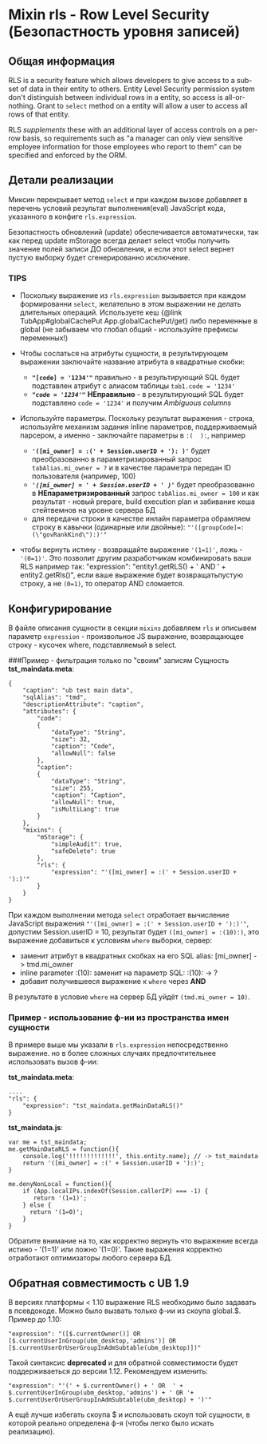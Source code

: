 ﻿# Mixin **rls** - Row Level Security (Безопастность уровня записей)

## Общая информация
  RLS is a security feature which allows developers to give access to a sub-set of data in their entity to others.
Entity Level Security permission system don't distinguish between individual rows in a entity, so access is all-or-nothing. 
Grant to `select` method on a entity will allow a user to access all rows of that entity. 

  RLS _supplements_ these with an additional layer of access controls on a per-row basis, so requirements such as 
"a manager can only view sensitive employee information for those employees who report to them" can be specified and enforced by the ORM.

 
## Детали реализации
  Миксин перекрывает метод `select` и при каждом вызове добавляет в перечень условий результат выполнения(eval) JavaScript кода, указанного в конфиге `rls.expression`.
   
  Безопастность обновлений (update) обеспечивается автоматически, так как перед update mStorage всегда делает select чтобы получить значение полей записи ДО обновления, 
и если этот select вернет пустую выборку будет сгенерированно исключение.     
   
### TIPS   
   
- Поскольку выражение из `rls.expression` вызывается при каждом формированни `select`, желательно в этом выражении не делать длительных операций. 
Используете кеш {@link TubApp#globalCachePut App.globalCachePut/get} либо переменные в global (не забываем что глобал общий - используйте префиксы переменных!)

- Чтобы сослаться на атрибуты сущности, в результирующем выражении заключайте название атрибута в квадратные скобки:
  - **`"[code] = '1234'"`** правильно - в результирующий SQL будет подставлен атрибут с алиасом таблицы `tab1.code = '1234'`  
  - _**`"code = '1234'"`**_ **НЕправильно** - в результирующий SQL будет подставлено `code = '1234'` и получим _Ambiguous columns_
        
- Используйте параметры. Поскольку результат выражения - строка, используйте механизм задания inline параметров, поддерживаемый парсером, 
а именно - заключайте параметры в `:(  ):`, например
  - **`'([mi_owner] = :(' + Session.userID + '): )'`** будет преобразованно в параметризированный запрос `tabAlias.mi_owner = ?` и в качестве параметра
  передан ID пользователя (например, 100)
  - _**`'([mi_owner] = ' + Session.userID + ' )'`**_ будет преобразованно в **НЕпараметризированный** запрос `tabAlias.mi_owner = 100` 
  и как результат - новый prepare, build execution plan и забивание кеша стейтвемнов на уровне сервера БД
  - для передачи строки в качестве инлайн параметра обрамляем строку в кавычки (одинарные или двойные): `"'([groupCode]=:(\"govRankKind\"):)'"`

- чтобы вернуть истину - возвращайте выражение `'(1=1)'`, ложь - `'(0=1)'`. Это позволит другим разработчикам комбинировать ваши RLS например так: 
"expression": "entity1.getRLS() + ' AND ' + entity2.getRls()", если ваше выражение будет возвращатьпустую строку, а не `(0=1)`, то оператор AND сломается.


## Конфигурирование
  В файле описания сущности в секции `mixins` добавляем `rls` и описывем параметр `expression` - произвольное JS выражение, 
  возвращающее строку - кусочек where, подставляемый в select.
    
###Пример - фильтрация только по "своим" записям
Сущность **tst_maindata.meta**:
   
    {
    	"caption": "ub test main data",
    	"sqlAlias": "tmd",
    	"descriptionAttribute": "caption",
    	"attributes": {
    		"code":
    		{
    			"dataType": "String",
    			"size": 32,
    			"caption": "Code",
    			"allowNull": false
    		},
    		"caption":
    		{
    			"dataType": "String",
    			"size": 255,
    			"caption": "Caption",
    			"allowNull": true,
    			"isMultiLang": true
    		}
    	},
    	"mixins": {
    		"mStorage": {
    			"simpleAudit": true,
    			"safeDelete": true
    		},
    		"rls": {
    			"expression": "'([mi_owner] = :(' + Session.userID + '):)'"
    		}	
    	}
    }

  При каждом выполнении метода `select` отработает вычисление JavaScript выражения `"'([mi_owner] = :(' + Session.userID + '):)'"`, 
  допустим Session.userID = 10, результат будет `([mi_owner] = :(10):)`, это выражение добавиться к условиям `where` выборки, сервер:
   
   - заменит атрибут в квадратных скобках на его SQL alias: [mi_owner] -> tmd.mi_owner
   - inline parameter :(10): заменит на параметр SQL: :(10): -> ?
   - добавит получившееся выражение к `where`  через **AND** 
  
  В результате в условие `where` на сервер БД уйдёт `(tmd.mi_owner = 10)`.
  
### Пример - использование ф-ии из пространства имен сущности
  В примере выше мы указали в `rls.expression` непосредственно выражение. но в более сложных случаях предпочтительнее использовать вызов ф-ии:

**tst_maindata.meta**:
    
    ....
    "rls": {
        "expression": "tst_maindata.getMainDataRLS()"
    }
 
**tst_maindata.js**:

    var me = tst_maindata;
    me.getMainDataRLS = function(){
        console.log('!!!!!!!!!!!!!', this.entity.name); // -> tst_maindata
        return '([mi_owner] = :(' + Session.userID + '):)';
    }
 
    me.denyNonLocal = function(){
        if (App.localIPs.indexOf(Session.callerIP) === -1) {
           return '(1=1)';
        } else {
          return '(1=0)';
        }  
    }

Обратите внимание на то, как корректно вернуть что выражение всегда истино - '(1=1)' или ложно '(1=0)'. Такие выражения корректно отработают оптимизаторы любого сервера БД.    
 
## Обратная совместимость с UB 1.9
В версиях платформы < 1.10 выражение RLS необходимо было задавать в псевдокоде. Можно было вызвать только ф-ии из скоупа global.$. Пример до 1.10:
    
    "expression": "([$.currentOwner()] OR [$.currentUserInGroup(ubm_desktop,'admins')] OR [$.currentUserOrUserGroupInAdmSubtable(ubm_desktop)])"

Такой синтаксис **deprecated** и для обратной совместимости будет поддерживаеться до версии 1.12. Рекомендуем изменить:
 
    "expression": "'(' + $.currentOwner() + ' OR  ' + $.currentUserInGroup(ubm_desktop,'admins') + ' OR '+  $.currentUserOrUserGroupInAdmSubtable(ubm_desktop) + ')'"
                           
А ещё лучше избегать скоупа $ и использовать скоуп той сущности, в которой реально определена ф-я (чтобы легко было искать реализацию).    
